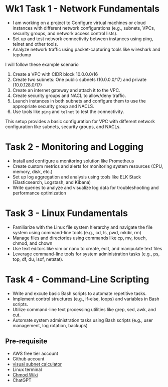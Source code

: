 # Wk1 Task 1 - Network Fundamentals 

- I am working on a project to Configure virtual machines or cloud instances with different network configurations (e.g., subnets, VPCs, security groups, and network access control lists).
- Set up and test network connectivity between instances using ping, telnet and other tools.
- Analyze network traffic using packet-capturing tools like wireshark and tcpdump 

I will follow these example scenario 
1. Create a VPC with CIDR block 10.0.0.0/16
2. Create two subnets: One public subnets (10.0.0.0/17) and private (10.0.128.0/17)
3. Create an internet gateway and attach it to the VPC. 
4. Create security groups and NACL to allow/deny traffic. 
5. Launch instances in both subnets and configure them to use the appropriate security group and NACLS. 
6. Use tools like `ping` and `telnet` to test the connectivity.

This setup provides a basic configuration for VPC with different network configuration like subnets, security groups, and NACLs. 


# Task 2 - Monitoring and Logging 
- Install and configure a monitoring solution like Prometheus
- Create custom metrics and alerts for monitoring system resources (CPU, memory, disk, etc.)
- Set up log aggregation and analysis using tools like ELK Stack (Elasticsearch, Logstash, and Kibana)
- Write queries to analyze and visualize log data for troubleshooting and performance optimization

# Task 3 - Linux Fundamentals

- Familiarize with the Linux file system hierarchy and navigate the file system using command-line tools (e.g., cd, ls, pwd, mkdir, rm)
- Manage files and directories using commands like cp, mv, touch, chmod, and chown
- Use text editors like vim or nano to create, edit, and manipulate text files
- Leverage command-line tools for system administration tasks (e.g., ps, top, df, du, lsof, netstat).


# Task 4 - Command-Line Scripting 

- Write and excute basic Bash scripts to automate repetitive tasks.
- Implement control structures (e.g., if-else, loops) and variables in Bash scripts.
- Utilize command-line text processing utilities like grep, sed, awk, and cut.
- Automate system administration tasks using Bash scripts (e.g., user management, log rotation, backups)

## Pre-requisite 
- AWS free tier account 
- Github account 
- [visual subnet calculator](https://www.davidc.net/sites/default/subnets/subnets.html)
- Linux terminal
- [Chmod Wiki](https://en.wikipedia.org/wiki/Chmod)
- ChatGPT

